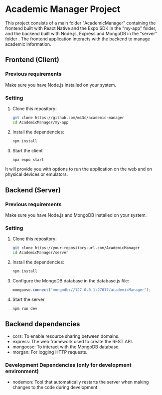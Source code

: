 # Academic Manager Project

This project consists of a main folder "AcademicManager" containing the frontend built with React Native and the Expo SDK in the "my-app" folder, and the backend built with Node.js, Express and MongoDB in the "server" folder . The frontend application interacts with the backend to manage academic information.

## Frontend (Client)

### Previous requirements
Make sure you have Node.js installed on your system.

### Setting

1. Clone this repository:
    ```bash
    git clone https://github.com/m43c/academic-manager
    cd AcademicManager/my-app
    ```
   
2. Install the dependencies:
     ```bash
     npm install
     ```

3. Start the client
     ```bash
     npx expo start
     ```
    
It will provide you with options to run the application on the web and on physical devices or emulators.

## Backend (Server)

### Previous requirements

Make sure you have Node.js and MongoDB installed on your system.

### Setting

1. Clone this repository:
     ```bash
     git clone https://your-repository-url.com/AcademicManager
     cd AcademicManager/server
     ```
    
2. Install the dependencies:
     ```bash
     npm install
     ```
    
3. Configure the MongoDB database in the database.js file:
     ```javascript
     mongoose.connect("mongodb://127.0.0.1:27017/academicManager");
     ```
    
4. Start the server
     ```bash
     npm run dev
     ```
    
## Backend dependencies

- cors: To enable resource sharing between domains.
- express: The web framework used to create the REST API.
- mongoose: To interact with the MongoDB database.
- morgan: For logging HTTP requests.

### Development Dependencies (only for development environment)

- nodemon: Tool that automatically restarts the server when making changes to the code during development.
